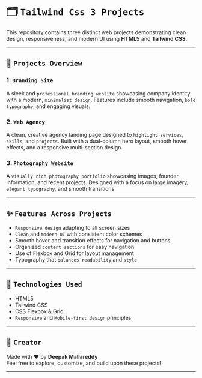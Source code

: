 # 🗂️ `Tailwind Css 3 Projects`

This repository contains three distinct web projects demonstrating clean design, responsiveness, and modern UI using **HTML5** and **Tailwind CSS**.

---

## 📌 `Projects Overview`

### 1. `Branding Site`
A sleek and `professional branding website` showcasing company identity with a modern, `minimalist design`. Features include smooth navigation, `bold typography`, and engaging visuals.

### 2. `Web Agency`
A clean, creative agency landing page designed to `highlight services`, `skills`, and `projects`. Built with a dual-column hero layout, smooth hover effects, and a responsive multi-section design.

### 3. `Photography Website`
A `visually rich photography portfolio` showcasing images, founder information, and recent projects. Designed with a focus on large imagery, `elegant typography`, and smooth transitions.

---

## ✨ `Features Across Projects`

- `Responsive design` adapting to all screen sizes  
- `Clean` and `modern UI` with consistent color schemes  
- Smooth hover and transition effects for navigation and buttons  
- Organized `content sections` for easy navigation  
- Use of Flexbox and Grid for layout management  
- Typography that `balances readability` and `style`

---

## 🧱 `Technologies Used`

- HTML5  
- Tailwind CSS  
- CSS Flexbox & Grid  
- `Responsive` and `Mobile-first design` principles  

---

## 🙌 `Creator`

Made with ❤️ by **Deepak Mallareddy**  
Feel free to explore, customize, and build upon these projects!

---
